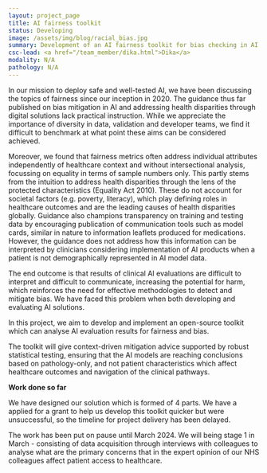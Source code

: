 ```yaml
---
layout: project_page
title: AI fairness toolkit
status: Developing
image: /assets/img/blog/racial_bias.jpg
summary: Development of an AI fairness toolkit for bias checking in AI evaluation results.
csc-lead: <a href="/team_member/dika.html">Dika</a>
modality: N/A
pathology: N/A
---
```

In our mission to deploy safe and well-tested AI, we have been discussing the topics of fairness since our inception in 2020. 
The guidance thus far published on bias mitigation in AI and addressing health disparities through digital solutions lack practical 
instruction. While we appreciate the importance of diversity in data, validation and developer teams, we find it difficult to benchmark
at what point these aims can be considered achieved. 

Moreover, we found that fairness metrics often address individual attributes independently of healthcare context and without intersectional 
analysis, focussing on equality in terms of sample numbers only. This partly stems from the intuition to address health disparities through 
the lens of the protected characteristics (Equality Act 2010). These do not account for societal factors (e.g. poverty, literacy), 
which play defining roles in healthcare outcomes and are the leading causes of health disparities globally. 
Guidance also champions transparency on training and testing data by encouraging publication of communication tools such as 
model cards, similar in nature to information leaflets produced for medications. However, the guidance does not address how this 
information can be interpreted by clinicians considering implementation of AI products when a patient is not demographically represented in AI model data. 

The end outcome is that results of clinical AI evaluations are difficult to interpret and difficult to communicate, increasing the potential for harm, 
which reinforces the need for effective methodologies to detect and mitigate bias. We have faced this problem when both developing and evaluating AI solutions.  

In this project, we aim to develop and implement an open-source toolkit which can analyse AI evaluation results for fairness and bias.  

The toolkit will give context-driven mitigation advice supported by robust statistical testing, 
ensuring that the AI models are reaching conclusions based on pathology-only, and not patient characteristics which 
affect healthcare outcomes and navigation of the clinical pathways. 

<b>Work done so far</b>

We have designed our solution which is formed of 4 parts. We have a applied for a grant to help us develop this
toolkit quicker but were unsuccessful, so the timeline for project delivery has been delayed. 

The work has been put on pause until March 2024. We will being stage 1 in March - consisting of data acquisition
through interviews with colleagues to analyse what are the primary concerns that in the expert opinion of our NHS colleagues
affect patient access to healthcare.

 